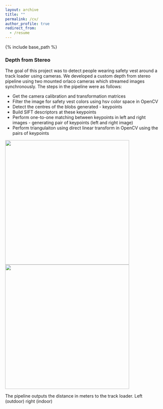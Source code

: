 ```yaml
---
layout: archive
title: ""
permalink: /cv/
author_profile: true
redirect_from:
  - /resume
---
```


{% include base_path %}

### Depth from Stereo
The goal of this project was to detect people wearing safety vest around a track loader using cameras. We developed a custom depth from stereo pipeline using two mounted orlaco cameras which streamed images synchronously. The steps in the pipeline were as follows:
- Get the camera calibration and transformation matrices
- Filter the image for safety vest colors using hsv color space in OpenCV
- Detect the centres of the blobs generated - keypoints
- Build SIFT descriptors at these keypoints
- Perform one-to-one matching between keypoints in left and right images - generating pair of keypoints (left and right image)
- Perform triangulaiton using direct linear transform in OpenCV using the pairs of keypoints

<p align="centre">
  <img src="http://m-a-c-e.github.io/website/files/orlaco2.gif" width=400>
  <img src="http://m-a-c-e.github.io/website/files/orlaco1.gif" width=400>
  <figcaption align="centre"> The pipeline outputs the distance in meters to the track loader. Left (outdoor) right (indoor) </figcaption>
</p>
